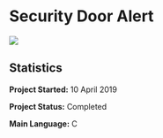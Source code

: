 # Security Door Alert
<img src="https://i.imgur.com/aIketKC.png">

## Statistics

**Project Started:** 10 April 2019


**Project Status:** Completed

**Main Language:** C
